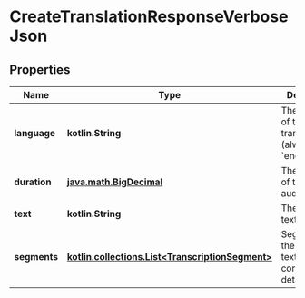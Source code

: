 
# CreateTranslationResponseVerboseJson

## Properties
| Name | Type | Description | Notes |
| ------------ | ------------- | ------------- | ------------- |
| **language** | **kotlin.String** | The language of the output translation (always &#x60;english&#x60;). |  |
| **duration** | [**java.math.BigDecimal**](java.math.BigDecimal.md) | The duration of the input audio. |  |
| **text** | **kotlin.String** | The translated text. |  |
| **segments** | [**kotlin.collections.List&lt;TranscriptionSegment&gt;**](TranscriptionSegment.md) | Segments of the translated text and their corresponding details. |  [optional] |



